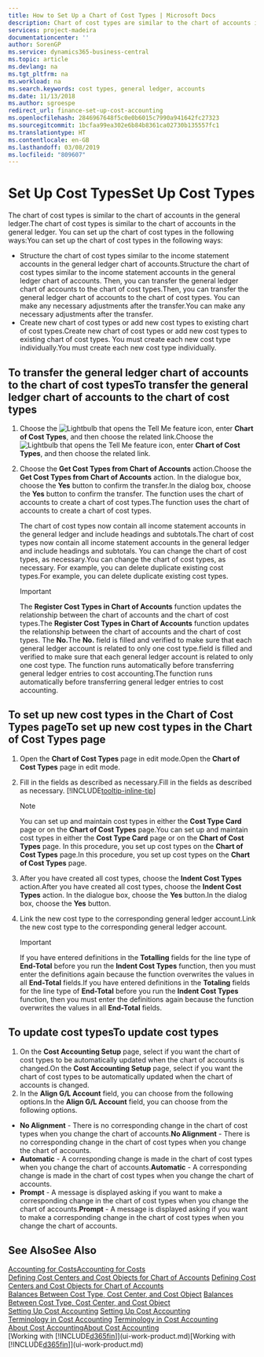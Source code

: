 ```yaml
---
title: How to Set Up a Chart of Cost Types | Microsoft Docs
description: Chart of cost types are similar to the chart of accounts in the general ledger.
services: project-madeira
documentationcenter: ''
author: SorenGP
ms.service: dynamics365-business-central
ms.topic: article
ms.devlang: na
ms.tgt_pltfrm: na
ms.workload: na
ms.search.keywords: cost types, general ledger, accounts
ms.date: 11/13/2018
ms.author: sgroespe
redirect_url: finance-set-up-cost-accounting
ms.openlocfilehash: 2846967648f5c0e0b6015c7990a941642fc27323
ms.sourcegitcommit: 1bcfaa99ea302e6b84b8361ca02730b135557fc1
ms.translationtype: HT
ms.contentlocale: en-GB
ms.lasthandoff: 03/08/2019
ms.locfileid: "809607"
---
```

# <a name="set-up-cost-types"></a><span data-ttu-id="ab15a-103">Set Up Cost Types</span><span class="sxs-lookup"><span data-stu-id="ab15a-103">Set Up Cost Types</span></span>
<span data-ttu-id="ab15a-104">The chart of cost types is similar to the chart of accounts in the general ledger.</span><span class="sxs-lookup"><span data-stu-id="ab15a-104">The chart of cost types is similar to the chart of accounts in the general ledger.</span></span> <span data-ttu-id="ab15a-105">You can set up the chart of cost types in the following ways:</span><span class="sxs-lookup"><span data-stu-id="ab15a-105">You can set up the chart of cost types in the following ways:</span></span>  

-   <span data-ttu-id="ab15a-106">Structure the chart of cost types similar to the income statement accounts in the general ledger chart of accounts.</span><span class="sxs-lookup"><span data-stu-id="ab15a-106">Structure the chart of cost types similar to the income statement accounts in the general ledger chart of accounts.</span></span> <span data-ttu-id="ab15a-107">Then, you can transfer the general ledger chart of accounts to the chart of cost types.</span><span class="sxs-lookup"><span data-stu-id="ab15a-107">Then, you can transfer the general ledger chart of accounts to the chart of cost types.</span></span> <span data-ttu-id="ab15a-108">You can make any necessary adjustments after the transfer.</span><span class="sxs-lookup"><span data-stu-id="ab15a-108">You can make any necessary adjustments after the transfer.</span></span>  
-   <span data-ttu-id="ab15a-109">Create new chart of cost types or add new cost types to existing chart of cost types.</span><span class="sxs-lookup"><span data-stu-id="ab15a-109">Create new chart of cost types or add new cost types to existing chart of cost types.</span></span> <span data-ttu-id="ab15a-110">You must create each new cost type individually.</span><span class="sxs-lookup"><span data-stu-id="ab15a-110">You must create each new cost type individually.</span></span>  

## <a name="to-transfer-the-general-ledger-chart-of-accounts-to-the-chart-of-cost-types"></a><span data-ttu-id="ab15a-111">To transfer the general ledger chart of accounts to the chart of cost types</span><span class="sxs-lookup"><span data-stu-id="ab15a-111">To transfer the general ledger chart of accounts to the chart of cost types</span></span>  
1.  <span data-ttu-id="ab15a-112">Choose the ![Lightbulb that opens the Tell Me feature](media/ui-search/search_small.png "Tell me what you want to do") icon, enter **Chart of Cost Types**, and then choose the related link.</span><span class="sxs-lookup"><span data-stu-id="ab15a-112">Choose the ![Lightbulb that opens the Tell Me feature](media/ui-search/search_small.png "Tell me what you want to do") icon, enter **Chart of Cost Types**, and then choose the related link.</span></span>  
2.  <span data-ttu-id="ab15a-113">Choose the **Get Cost Types from Chart of Accounts** action.</span><span class="sxs-lookup"><span data-stu-id="ab15a-113">Choose the **Get Cost Types from Chart of Accounts** action.</span></span> <span data-ttu-id="ab15a-114">In the dialogue box, choose the **Yes** button to confirm the transfer.</span><span class="sxs-lookup"><span data-stu-id="ab15a-114">In the dialog box, choose the **Yes** button to confirm the transfer.</span></span> <span data-ttu-id="ab15a-115">The function uses the chart of accounts to create a chart of cost types.</span><span class="sxs-lookup"><span data-stu-id="ab15a-115">The function uses the chart of accounts to create a chart of cost types.</span></span>  

    <span data-ttu-id="ab15a-116">The chart of cost types now contain all income statement accounts in the general ledger and include headings and subtotals.</span><span class="sxs-lookup"><span data-stu-id="ab15a-116">The chart of cost types now contain all income statement accounts in the general ledger and include headings and subtotals.</span></span> <span data-ttu-id="ab15a-117">You can change the chart of cost types, as necessary.</span><span class="sxs-lookup"><span data-stu-id="ab15a-117">You can change the chart of cost types, as necessary.</span></span> <span data-ttu-id="ab15a-118">For example, you can delete duplicate existing cost types.</span><span class="sxs-lookup"><span data-stu-id="ab15a-118">For example, you can delete duplicate existing cost types.</span></span>  

    > [!IMPORTANT]  
    >  <span data-ttu-id="ab15a-119">The **Register Cost Types in Chart of Accounts** function updates the relationship between the chart of accounts and the chart of cost types.</span><span class="sxs-lookup"><span data-stu-id="ab15a-119">The **Register Cost Types in Chart of Accounts** function updates the relationship between the chart of accounts and the chart of cost types.</span></span> <span data-ttu-id="ab15a-120">The **No.**</span><span class="sxs-lookup"><span data-stu-id="ab15a-120">The **No.**</span></span> <span data-ttu-id="ab15a-121">field is filled and verified to make sure that each general ledger account is related to only one cost type.</span><span class="sxs-lookup"><span data-stu-id="ab15a-121">field is filled and verified to make sure that each general ledger account is related to only one cost type.</span></span> <span data-ttu-id="ab15a-122">The function runs automatically before transferring general ledger entries to cost accounting.</span><span class="sxs-lookup"><span data-stu-id="ab15a-122">The function runs automatically before transferring general ledger entries to cost accounting.</span></span>  

## <a name="to-set-up-new-cost-types-in-the-chart-of-cost-types-page"></a><span data-ttu-id="ab15a-123">To set up new cost types in the Chart of Cost Types page</span><span class="sxs-lookup"><span data-stu-id="ab15a-123">To set up new cost types in the Chart of Cost Types page</span></span>  
1.  <span data-ttu-id="ab15a-124">Open the **Chart of Cost Types** page in edit mode.</span><span class="sxs-lookup"><span data-stu-id="ab15a-124">Open the **Chart of Cost Types** page in edit mode.</span></span>  
2.  <span data-ttu-id="ab15a-125">Fill in the fields as described as necessary.</span><span class="sxs-lookup"><span data-stu-id="ab15a-125">Fill in the fields as described as necessary.</span></span> [!INCLUDE[tooltip-inline-tip](includes/tooltip-inline-tip_md.md)]

    > [!NOTE]  
    >  <span data-ttu-id="ab15a-126">You can set up and maintain cost types in either the **Cost Type Card** page or on the **Chart of Cost Types** page.</span><span class="sxs-lookup"><span data-stu-id="ab15a-126">You can set up and maintain cost types in either the **Cost Type Card** page or on the **Chart of Cost Types** page.</span></span> <span data-ttu-id="ab15a-127">In this procedure, you set up cost types on the **Chart of Cost Types** page.</span><span class="sxs-lookup"><span data-stu-id="ab15a-127">In this procedure, you set up cost types on the **Chart of Cost Types** page.</span></span>

3.  <span data-ttu-id="ab15a-128">After you have created all cost types, choose the **Indent Cost Types** action.</span><span class="sxs-lookup"><span data-stu-id="ab15a-128">After you have created all cost types, choose the **Indent Cost Types** action.</span></span> <span data-ttu-id="ab15a-129">In the dialogue box, choose the **Yes** button.</span><span class="sxs-lookup"><span data-stu-id="ab15a-129">In the dialog box, choose the **Yes** button.</span></span>  
4.  <span data-ttu-id="ab15a-130">Link the new cost type to the corresponding general ledger account.</span><span class="sxs-lookup"><span data-stu-id="ab15a-130">Link the new cost type to the corresponding general ledger account.</span></span>  

    > [!IMPORTANT]  
    >  <span data-ttu-id="ab15a-131">If you have entered definitions in the **Totalling** fields for the line type of **End-Total** before you run the **Indent Cost Types** function, then you must enter the definitions again because the function overwrites the values in all **End-Total** fields.</span><span class="sxs-lookup"><span data-stu-id="ab15a-131">If you have entered definitions in the **Totaling** fields for the line type of **End-Total** before you run the **Indent Cost Types** function, then you must enter the definitions again because the function overwrites the values in all **End-Total** fields.</span></span>  

## <a name="to-update-cost-types"></a><span data-ttu-id="ab15a-132">To update cost types</span><span class="sxs-lookup"><span data-stu-id="ab15a-132">To update cost types</span></span>  
1.  <span data-ttu-id="ab15a-133">On the **Cost Accounting Setup** page, select if you want the chart of cost types to be automatically updated when the chart of accounts is changed.</span><span class="sxs-lookup"><span data-stu-id="ab15a-133">On the **Cost Accounting Setup** page, select if you want the chart of cost types to be automatically updated when the chart of accounts is changed.</span></span>  
2.  <span data-ttu-id="ab15a-134">In the **Align G/L Account** field, you can choose from the following options.</span><span class="sxs-lookup"><span data-stu-id="ab15a-134">In the **Align G/L Account** field, you can choose from the following options.</span></span>  

- <span data-ttu-id="ab15a-135">**No Alignment** - There is no corresponding change in the chart of cost types when you change the chart of accounts.</span><span class="sxs-lookup"><span data-stu-id="ab15a-135">**No Alignment** - There is no corresponding change in the chart of cost types when you change the chart of accounts.</span></span>  
- <span data-ttu-id="ab15a-136">**Automatic** - A corresponding change is made in the chart of cost types when you change the chart of accounts.</span><span class="sxs-lookup"><span data-stu-id="ab15a-136">**Automatic** - A corresponding change is made in the chart of cost types when you change the chart of accounts.</span></span>  
- <span data-ttu-id="ab15a-137">**Prompt** - A message is displayed asking if you want to make a corresponding change in the chart of cost types when you change the chart of accounts.</span><span class="sxs-lookup"><span data-stu-id="ab15a-137">**Prompt** - A message is displayed asking if you want to make a corresponding change in the chart of cost types when you change the chart of accounts.</span></span>  

## <a name="see-also"></a><span data-ttu-id="ab15a-138">See Also</span><span class="sxs-lookup"><span data-stu-id="ab15a-138">See Also</span></span>  
[<span data-ttu-id="ab15a-139">Accounting for Costs</span><span class="sxs-lookup"><span data-stu-id="ab15a-139">Accounting for Costs</span></span>](finance-manage-cost-accounting.md)  
<span data-ttu-id="ab15a-140">[Defining Cost Centers and Cost Objects for Chart of Accounts](finance-defining-cost-centers-and-cost-objects-for-chart-of-accounts.md) </span><span class="sxs-lookup"><span data-stu-id="ab15a-140">[Defining Cost Centers and Cost Objects for Chart of Accounts](finance-defining-cost-centers-and-cost-objects-for-chart-of-accounts.md) </span></span>  
<span data-ttu-id="ab15a-141">[Balances Between Cost Type, Cost Center, and Cost Object](finance-balances-between-cost-type-cost-center-and-cost-object.md) </span><span class="sxs-lookup"><span data-stu-id="ab15a-141">[Balances Between Cost Type, Cost Center, and Cost Object](finance-balances-between-cost-type-cost-center-and-cost-object.md) </span></span>  
<span data-ttu-id="ab15a-142">[Setting Up Cost Accounting](finance-set-up-cost-accounting.md) </span><span class="sxs-lookup"><span data-stu-id="ab15a-142">[Setting Up Cost Accounting](finance-set-up-cost-accounting.md) </span></span>  
<span data-ttu-id="ab15a-143">[Terminology in Cost Accounting](finance-terminology-in-cost-accounting.md) </span><span class="sxs-lookup"><span data-stu-id="ab15a-143">[Terminology in Cost Accounting](finance-terminology-in-cost-accounting.md) </span></span>  
[<span data-ttu-id="ab15a-144">About Cost Accounting</span><span class="sxs-lookup"><span data-stu-id="ab15a-144">About Cost Accounting</span></span>](finance-about-cost-accounting.md)  
<span data-ttu-id="ab15a-145">[Working with [!INCLUDE[d365fin](includes/d365fin_md.md)]](ui-work-product.md)</span><span class="sxs-lookup"><span data-stu-id="ab15a-145">[Working with [!INCLUDE[d365fin](includes/d365fin_md.md)]](ui-work-product.md)</span></span>
